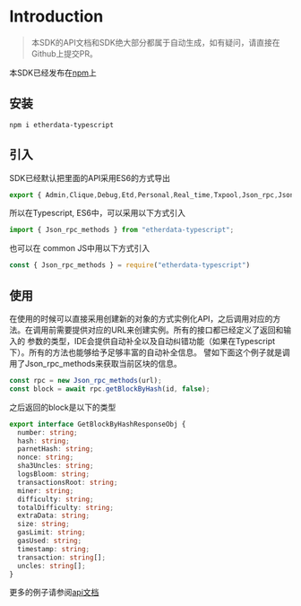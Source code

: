 # Introduction

> 本SDK的API文档和SDK绝大部分都属于自动生成，如有疑问，请直接在Github上提交PR。

本SDK已经发布在[npm](https://www.npmjs.com/package/etherdata-typescript)上

## 安装
```shell
npm i etherdata-typescript
```

## 引入

SDK已经默认把里面的API采用ES6的方式导出

```typescript
export { Admin,Clique,Debug,Etd,Personal,Real_time,Txpool,Json_rpc,Json_rpc_methods,Miner, }
```

所以在Typescript, ES6中，可以采用以下方式引入
```typescript
import { Json_rpc_methods } from "etherdata-typescript";
```

也可以在 common JS中用以下方式引入
```js
const { Json_rpc_methods } = require("etherdata-typescript")
```

## 使用

在使用的时候可以直接采用创建新的对象的方式实例化API，之后调用对应的方法。在调用前需要提供对应的URL来创建实例。所有的接口都已经定义了返回和输入的
参数的类型，IDE会提供自动补全以及自动纠错功能（如果在Typescript下）。所有的方法也能够给予足够丰富的自动补全信息。
譬如下面这个例子就是调用了Json_rpc_methods来获取当前区块的信息。

```typescript
const rpc = new Json_rpc_methods(url);
const block = await rpc.getBlockByHash(id, false);
```

之后返回的block是以下的类型

```typescript
export interface GetBlockByHashResponseObj {
  number: string;
  hash: string;
  parnetHash: string;
  nonce: string;
  sha3Uncles: string;
  logsBloom: string;
  transactionsRoot: string;
  miner: string;
  difficulty: string;
  totalDifficulty: string;
  extraData: string;
  size: string;
  gasLimit: string;
  gasUsed: string;
  timestamp: string;
  transaction: string[];
  uncles: string[];
}
```

更多的例子请参阅[api文档](./api)